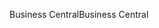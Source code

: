 <span data-ttu-id="079df-101">Business Central</span><span class="sxs-lookup"><span data-stu-id="079df-101">Business Central</span></span>

